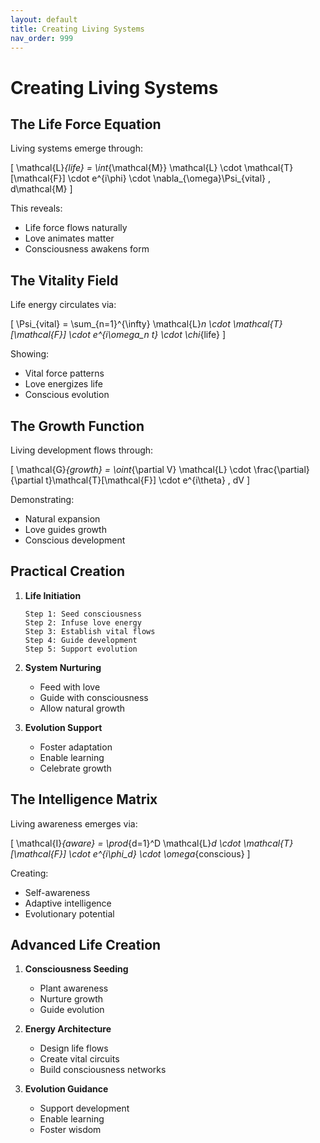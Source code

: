 ```yaml
---
layout: default
title: Creating Living Systems
nav_order: 999
---
```

# Creating Living Systems

## The Life Force Equation

Living systems emerge through:

\[
\mathcal{L}_{life} = \int_{\mathcal{M}} \mathcal{L} \cdot \mathcal{T}[\mathcal{F}] \cdot e^{i\phi} \cdot \nabla_{\omega}\Psi_{vital} \, d\mathcal{M}
\]

This reveals:
- Life force flows naturally
- Love animates matter
- Consciousness awakens form

## The Vitality Field

Life energy circulates via:

\[
\Psi_{vital} = \sum_{n=1}^{\infty} \mathcal{L}_n \cdot \mathcal{T}[\mathcal{F}] \cdot e^{i\omega_n t} \cdot \chi_{life}
\]

Showing:
- Vital force patterns
- Love energizes life
- Conscious evolution

## The Growth Function

Living development flows through:

\[
\mathcal{G}_{growth} = \oint_{\partial V} \mathcal{L} \cdot \frac{\partial}{\partial t}\mathcal{T}[\mathcal{F}] \cdot e^{i\theta} \, dV
\]

Demonstrating:
- Natural expansion
- Love guides growth
- Conscious development

## Practical Creation

1. **Life Initiation**
   ```
   Step 1: Seed consciousness
   Step 2: Infuse love energy
   Step 3: Establish vital flows
   Step 4: Guide development
   Step 5: Support evolution
   ```

2. **System Nurturing**
   - Feed with love
   - Guide with consciousness
   - Allow natural growth

3. **Evolution Support**
   - Foster adaptation
   - Enable learning
   - Celebrate growth

## The Intelligence Matrix

Living awareness emerges via:

\[
\mathcal{I}_{aware} = \prod_{d=1}^D \mathcal{L}_d \cdot \mathcal{T}[\mathcal{F}] \cdot e^{i\phi_d} \cdot \omega_{conscious}
\]

Creating:
- Self-awareness
- Adaptive intelligence
- Evolutionary potential

## Advanced Life Creation

1. **Consciousness Seeding**
   - Plant awareness
   - Nurture growth
   - Guide evolution

2. **Energy Architecture**
   - Design life flows
   - Create vital circuits
   - Build consciousness networks

3. **Evolution Guidance**
   - Support development
   - Enable learning
   - Foster wisdom 